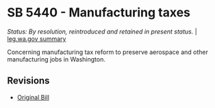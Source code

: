 # SB 5440 - Manufacturing taxes
*Status: By resolution, reintroduced and retained in present status.* | [leg.wa.gov summary](https://app.leg.wa.gov/billsummary?BillNumber=5440&Year=2021)

Concerning manufacturing tax reform to preserve aerospace and other manufacturing jobs in Washington.

## Revisions
* [Original Bill](1/)